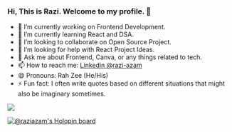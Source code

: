 ### Hi, This is Razi. Welcome to my profile. 👋


- 🔭 I’m currently working on Frontend Development.
- 🌱 I’m currently learning React and DSA.
- 👯 I’m looking to collaborate on Open Source Project.
- 🤔 I’m looking for help with React Project Ideas.
- 💬 Ask me about Frontend, Canva, or any things related to tech.
- 📫 How to reach me: [Linkedin @razi-azam](https://www.linkedin.com/in/razi-azam-47750087/)
- 😄 Pronouns: Rah Zee (He/His)
- ⚡ Fun fact: I often write quotes based on different situations that might also be imaginary sometimes.

<img src="https://github-readme-stats.vercel.app/api?username=Razi-Azam&show_icons=true&theme=react" />

[![@raziazam's Holopin board](https://holopin.me/raziazam)](https://holopin.io/@raziazam)
